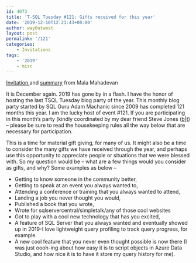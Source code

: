 ```yaml
---
id: 4073
title: 'T-SQL Tuesday #121: Gifts received for this year'
date: '2019-12-10T12:21:43+00:00'
author: way0utwest
layout: post
permalink: '/121'
categories:
    - Invitations
tags:
    - '2019'
    - misc
---
```


[Invitation ](https://curiousaboutdata.com/2019/12/03/tsql-tuesday-121-gifts-received-for-this-year/)and [summary](https://curiousaboutdata.com/2019/12/12/t-sql-tuesday-121-gifts-received-summary/) from Mala Mahadevan

It is December again. 2019 has gone by in a flash. I have the honor of hosting the last TSQL Tuesday blog party of the year. This monthly blog party started by SQL Guru Adam Machanic since 2009 has completed 121 months this year. I am the lucky host of event #121. If you are participating in this month’s party (kindly coordinated by my dear friend Steve Jones ([b](https://voiceofthedba.com/)|[t](https://twitter.com/way0utwest)) – please be sure to read the housekeeping rules all the way below that are necessary for participation.

This is a time for material gift giving, for many of us. It might also be a time to consider the many gifts we have received through the year, and perhaps use this opportunity to appreciate people or situations that we were blessed with. So my question would be – what are a few things would you consider as gifts, and why? Some examples as below –

- Getting to know someone in the community better,
- Getting to speak at an event you always wanted to,
- Attending a conference or training that you always wanted to attend,
- Landing a job you never thought you would,
- Published a book that you wrote,
- Wrote for sqlservercentral/simpletalk/any of those cool websites
- Got to play with a cool new technology that has you excited,
- A feature of SQL Server that you always wanted and eventually showed up in 2019-I love lightweight query profiling to track query progress, for example.
- A new cool feature that you never even thought possible is now there (I was just oooh-ing about how easy it is to script objects in Azure Data Studio, and how nice it is to have it store my query history for me).